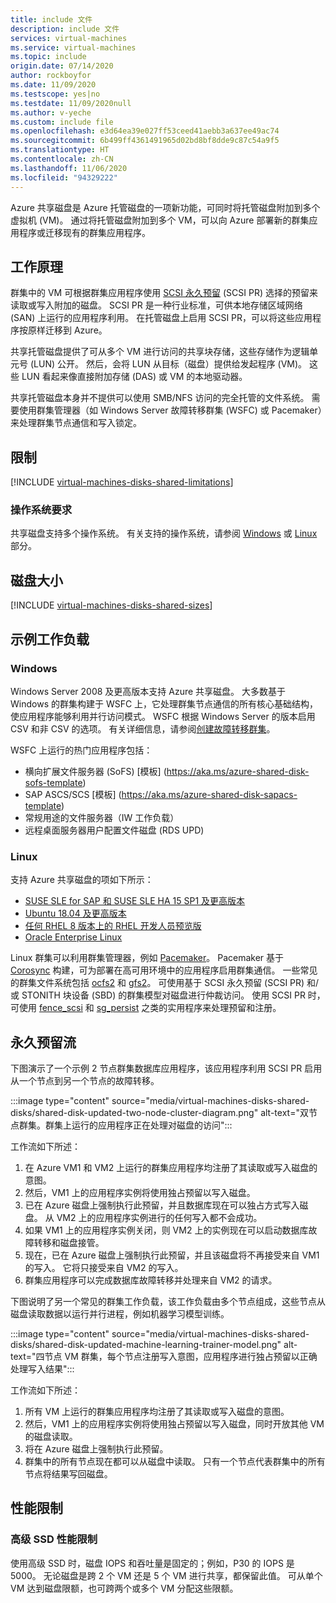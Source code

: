 ```yaml
---
title: include 文件
description: include 文件
services: virtual-machines
ms.service: virtual-machines
ms.topic: include
origin.date: 07/14/2020
author: rockboyfor
ms.date: 11/09/2020
ms.testscope: yes|no
ms.testdate: 11/09/2020null
ms.author: v-yeche
ms.custom: include file
ms.openlocfilehash: e3d64ea39e027ff53ceed41aebb3a637ee49ac74
ms.sourcegitcommit: 6b499ff4361491965d02bd8bf8dde9c87c54a9f5
ms.translationtype: HT
ms.contentlocale: zh-CN
ms.lasthandoff: 11/06/2020
ms.locfileid: "94329222"
---
```

<!--Verified successfully for PG notification-->
Azure 共享磁盘是 Azure 托管磁盘的一项新功能，可同时将托管磁盘附加到多个虚拟机 (VM)。 通过将托管磁盘附加到多个 VM，可以向 Azure 部署新的群集应用程序或迁移现有的群集应用程序。

## <a name="how-it-works"></a>工作原理

群集中的 VM 可根据群集应用程序使用 [SCSI 永久预留](https://www.t10.org/members/w_spc3.htm) (SCSI PR) 选择的预留来读取或写入附加的磁盘。 SCSI PR 是一种行业标准，可供本地存储区域网络 (SAN) 上运行的应用程序利用。 在托管磁盘上启用 SCSI PR，可以将这些应用程序按原样迁移到 Azure。

共享托管磁盘提供了可从多个 VM 进行访问的共享块存储，这些存储作为逻辑单元号 (LUN) 公开。 然后，会将 LUN 从目标（磁盘）提供给发起程序 (VM)。 这些 LUN 看起来像直接附加存储 (DAS) 或 VM 的本地驱动器。

共享托管磁盘本身并不提供可以使用 SMB/NFS 访问的完全托管的文件系统。 需要使用群集管理器（如 Windows Server 故障转移群集 (WSFC) 或 Pacemaker）来处理群集节点通信和写入锁定。

## <a name="limitations"></a>限制

[!INCLUDE [virtual-machines-disks-shared-limitations](virtual-machines-disks-shared-limitations.md)]

### <a name="operating-system-requirements"></a>操作系统要求

共享磁盘支持多个操作系统。 有关支持的操作系统，请参阅 [Windows](#windows) 或 [Linux](#linux) 部分。

## <a name="disk-sizes"></a>磁盘大小

[!INCLUDE [virtual-machines-disks-shared-sizes](virtual-machines-disks-shared-sizes.md)]

## <a name="sample-workloads"></a>示例工作负载

### <a name="windows"></a><a name="windows"></a>Windows

Windows Server 2008 及更高版本支持 Azure 共享磁盘。 大多数基于 Windows 的群集构建于 WSFC 上，它处理群集节点通信的所有核心基础结构，使应用程序能够利用并行访问模式。 WSFC 根据 Windows Server 的版本启用 CSV 和非 CSV 的选项。 有关详细信息，请参阅[创建故障转移群集](https://docs.microsoft.com/windows-server/failover-clustering/create-failover-cluster)。

WSFC 上运行的热门应用程序包括：

<!--Not Available on - [Create an FCI with Azure shared disks (SQL Server on Azure VMs)](../articles/azure-sql/virtual-machines/windows/failover-cluster-instance-azure-shared-disks-manually-configure.md)-->

- 横向扩展文件服务器 (SoFS) [模板] (https://aka.ms/azure-shared-disk-sofs-template)
- SAP ASCS/SCS [模板] (https://aka.ms/azure-shared-disk-sapacs-template)
- 常规用途的文件服务器（IW 工作负载）
- 远程桌面服务器用户配置文件磁盘 (RDS UPD)

### <a name="linux"></a><a name="linux"></a>Linux

支持 Azure 共享磁盘的项如下所示：
- [SUSE SLE for SAP 和 SUSE SLE HA 15 SP1 及更高版本](https://documentation.suse.com/sle-ha/15-SP1/single-html/SLE-HA-guide/index.html)
- [Ubuntu 18.04 及更高版本](https://discourse.ubuntu.com/t/ubuntu-high-availability-corosync-pacemaker-shared-disk-environments/14874)
- [任何 RHEL 8 版本上的 RHEL 开发人员预览版](https://access.redhat.com/documentation/en-us/red_hat_enterprise_linux/8/html/configuring_and_managing_high_availability_clusters/index)
- [Oracle Enterprise Linux](https://docs.oracle.com/en/operating-systems/oracle-linux/8/availability/hacluster-1.html)

Linux 群集可以利用群集管理器，例如 [Pacemaker](https://wiki.clusterlabs.org/wiki/Pacemaker)。 Pacemaker 基于 [Corosync](http://corosync.github.io/corosync/) 构建，可为部署在高可用环境中的应用程序启用群集通信。 一些常见的群集文件系统包括 [ocfs2](https://oss.oracle.com/projects/ocfs2/) 和 [gfs2](https://access.redhat.com/documentation/en-us/red_hat_enterprise_linux/7/html/global_file_system_2/ch-overview-gfs2)。 可使用基于 SCSI 永久预留 (SCSI PR) 和/或 STONITH 块设备 (SBD) 的群集模型对磁盘进行仲裁访问。 使用 SCSI PR 时，可使用 [fence_scsi](http://manpages.ubuntu.com/manpages/eoan/man8/fence_scsi.8.html) 和 [sg_persist](https://linux.die.net/man/8/sg_persist) 之类的实用程序来处理预留和注册。

## <a name="persistent-reservation-flow"></a>永久预留流

下图演示了一个示例 2 节点群集数据库应用程序，该应用程序利用 SCSI PR 启用从一个节点到另一个节点的故障转移。

:::image type="content" source="media/virtual-machines-disks-shared-disks/shared-disk-updated-two-node-cluster-diagram.png" alt-text="双节点群集。群集上运行的应用程序正在处理对磁盘的访问":::

工作流如下所述：

1. 在 Azure VM1 和 VM2 上运行的群集应用程序均注册了其读取或写入磁盘的意图。
1. 然后，VM1 上的应用程序实例将使用独占预留以写入磁盘。
1. 已在 Azure 磁盘上强制执行此预留，并且数据库现在可以独占方式写入磁盘。 从 VM2 上的应用程序实例进行的任何写入都不会成功。
1. 如果 VM1 上的应用程序实例关闭，则 VM2 上的实例现在可以启动数据库故障转移和磁盘接管。
1. 现在，已在 Azure 磁盘上强制执行此预留，并且该磁盘将不再接受来自 VM1 的写入。 它将只接受来自 VM2 的写入。
1. 群集应用程序可以完成数据库故障转移并处理来自 VM2 的请求。

下图说明了另一个常见的群集工作负载，该工作负载由多个节点组成，这些节点从磁盘读取数据以运行并行进程，例如机器学习模型训练。

:::image type="content" source="media/virtual-machines-disks-shared-disks/shared-disk-updated-machine-learning-trainer-model.png" alt-text="四节点 VM 群集，每个节点注册写入意图，应用程序进行独占预留以正确处理写入结果":::

工作流如下所述：

1. 所有 VM 上运行的群集应用程序均注册了其读取或写入磁盘的意图。
1. 然后，VM1 上的应用程序实例将使用独占预留以写入磁盘，同时开放其他 VM 的磁盘读取。
1. 将在 Azure 磁盘上强制执行此预留。
1. 群集中的所有节点现在都可以从磁盘中读取。 只有一个节点代表群集中的所有节点将结果写回磁盘。

<!--Not Available on ### Ultra disks reservation flow-->

## <a name="performance-throttles"></a>性能限制

### <a name="premium-ssd-performance-throttles"></a>高级 SSD 性能限制

使用高级 SSD 时，磁盘 IOPS 和吞吐量是固定的；例如，P30 的 IOPS 是 5000。 无论磁盘是跨 2 个 VM 还是 5 个 VM 进行共享，都保留此值。 可从单个 VM 达到磁盘限额，也可跨两个或多个 VM 分配这些限额。 

<!--Not Available on ### Ultra disk performance throttles-->

<!--Not Available on FEATURE Ultra disk-->

<!--Not Available on #### Examples-->
<!--Not Available on ##### Two nodes cluster using cluster shared volumes-->

<!--Not Available on ##### Two node cluster without cluster share volumes-->
<!--Not Available on ##### Four node Linux cluster-->
<!--Not Available on #### Ultra pricing-->
<!-- Update_Description: new article about virtual machines disks shared -->
<!--NEW.date: 11/09/2020-->